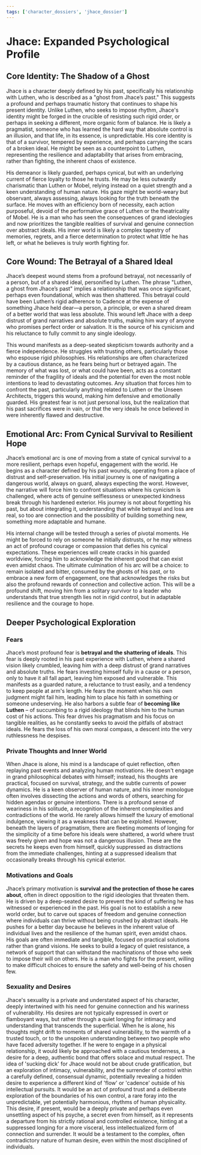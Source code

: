 ```yaml
---
tags: ['character_dossiers', 'jhace_dossier']
---
```


# Jhace: Expanded Psychological Profile

## Core Identity: The Shadow of a Ghost

Jhace is a character deeply defined by his past, specifically his relationship with Luthen, who is described as a "ghost from Jhace’s past." This suggests a profound and perhaps traumatic history that continues to shape his present identity. Unlike Luthen, who seeks to impose rhythm, Jhace's identity might be forged in the crucible of resisting such rigid order, or perhaps in seeking a different, more organic form of balance. He is likely a pragmatist, someone who has learned the hard way that absolute control is an illusion, and that life, in its essence, is unpredictable. His core identity is that of a survivor, tempered by experience, and perhaps carrying the scars of a broken ideal. He might be seen as a counterpoint to Luthen, representing the resilience and adaptability that arises from embracing, rather than fighting, the inherent chaos of existence.

His demeanor is likely guarded, perhaps cynical, but with an underlying current of fierce loyalty to those he trusts. He may be less outwardly charismatic than Luthen or Mobel, relying instead on a quiet strength and a keen understanding of human nature. His gaze might be world-weary but observant, always assessing, always looking for the truth beneath the surface. He moves with an efficiency born of necessity, each action purposeful, devoid of the performative grace of Luthen or the theatricality of Mobel. He is a man who has seen the consequences of grand ideologies and now prioritizes the tangible realities of survival and genuine connection over abstract ideals. His inner world is likely a complex tapestry of memories, regrets, and a fierce determination to protect what little he has left, or what he believes is truly worth fighting for.

## Core Wound: The Betrayal of a Shared Ideal

Jhace’s deepest wound stems from a profound betrayal, not necessarily of a person, but of a shared ideal, personified by Luthen. The phrase "Luthen, a ghost from Jhace’s past" implies a relationship that was once significant, perhaps even foundational, which was then shattered. This betrayal could have been Luthen’s rigid adherence to Cadence at the expense of something Jhace held dear—a person, a principle, or even a shared dream of a better world that was less absolute. This wound left Jhace with a deep distrust of grand narratives and absolute truths, making him wary of anyone who promises perfect order or salvation. It is the source of his cynicism and his reluctance to fully commit to any single ideology.

This wound manifests as a deep-seated skepticism towards authority and a fierce independence. He struggles with trusting others, particularly those who espouse rigid philosophies. His relationships are often characterized by a cautious distance, as he fears being hurt or betrayed again. The memory of what was lost, or what could have been, acts as a constant reminder of the fragility of ideals and the potential for even the most noble intentions to lead to devastating outcomes. Any situation that forces him to confront the past, particularly anything related to Luthen or the Unseen Architects, triggers this wound, making him defensive and emotionally guarded. His greatest fear is not just personal loss, but the realization that his past sacrifices were in vain, or that the very ideals he once believed in were inherently flawed and destructive.

## Emotional Arc: From Cynical Survival to Resilient Hope

Jhace’s emotional arc is one of moving from a state of cynical survival to a more resilient, perhaps even hopeful, engagement with the world. He begins as a character defined by his past wounds, operating from a place of distrust and self-preservation. His initial journey is one of navigating a dangerous world, always on guard, always expecting the worst. However, the narrative will force him to confront situations where his cynicism is challenged, where acts of genuine selflessness or unexpected kindness break through his hardened exterior. His journey is not about forgetting his past, but about integrating it, understanding that while betrayal and loss are real, so too are connection and the possibility of building something new, something more adaptable and humane.

His internal change will be tested through a series of pivotal moments. He might be forced to rely on someone he initially distrusts, or he may witness an act of profound courage or compassion that defies his cynical expectations. These experiences will create cracks in his guarded worldview, forcing him to acknowledge the inherent good that can exist even amidst chaos. The ultimate culmination of his arc will be a choice: to remain isolated and bitter, consumed by the ghosts of his past, or to embrace a new form of engagement, one that acknowledges the risks but also the profound rewards of connection and collective action. This will be a profound shift, moving him from a solitary survivor to a leader who understands that true strength lies not in rigid control, but in adaptable resilience and the courage to hope.






## Deeper Psychological Exploration

### Fears

Jhace’s most profound fear is **betrayal and the shattering of ideals**. This fear is deeply rooted in his past experience with Luthen, where a shared vision likely crumbled, leaving him with a deep distrust of grand narratives and absolute truths. He fears investing himself fully in a cause or a person, only to have it all fall apart, leaving him exposed and vulnerable. This manifests as a guarded nature, a reluctance to trust easily, and a tendency to keep people at arm's length. He fears the moment when his own judgment might fail him, leading him to place his faith in something or someone undeserving. He also harbors a subtle fear of **becoming like Luthen** – of succumbing to a rigid ideology that blinds him to the human cost of his actions. This fear drives his pragmatism and his focus on tangible realities, as he constantly seeks to avoid the pitfalls of abstract ideals. He fears the loss of his own moral compass, a descent into the very ruthlessness he despises.

### Private Thoughts and Inner World

When Jhace is alone, his mind is a landscape of quiet reflection, often replaying past events and analyzing human motivations. He doesn't engage in grand philosophical debates with himself; instead, his thoughts are practical, focused on survival, strategy, and the subtle currents of power dynamics. He is a keen observer of human nature, and his inner monologue often involves dissecting the actions and words of others, searching for hidden agendas or genuine intentions. There is a profound sense of weariness in his solitude, a recognition of the inherent complexities and contradictions of the world. He rarely allows himself the luxury of emotional indulgence, viewing it as a weakness that can be exploited. However, beneath the layers of pragmatism, there are fleeting moments of longing for the simplicity of a time before his ideals were shattered, a world where trust was freely given and hope was not a dangerous illusion. These are the secrets he keeps even from himself, quickly suppressed as distractions from the immediate challenges, hinting at a suppressed idealism that occasionally breaks through his cynical exterior.

### Motivations and Goals

Jhace’s primary motivation is **survival and the protection of those he cares about**, often in direct opposition to the rigid ideologies that threaten them. He is driven by a deep-seated desire to prevent the kind of suffering he has witnessed or experienced in the past. His goal is not to establish a new world order, but to carve out spaces of freedom and genuine connection where individuals can thrive without being crushed by abstract ideals. He pushes for a better day because he believes in the inherent value of individual lives and the resilience of the human spirit, even amidst chaos. His goals are often immediate and tangible, focused on practical solutions rather than grand visions. He seeks to build a legacy of quiet resistance, a network of support that can withstand the machinations of those who seek to impose their will on others. He is a man who fights for the present, willing to make difficult choices to ensure the safety and well-being of his chosen few.

### Sexuality and Desires

Jhace's sexuality is a private and understated aspect of his character, deeply intertwined with his need for genuine connection and his wariness of vulnerability. His desires are not typically expressed in overt or flamboyant ways, but rather through a quiet longing for intimacy and understanding that transcends the superficial. When he is alone, his thoughts might drift to moments of shared vulnerability, to the warmth of a trusted touch, or to the unspoken understanding between two people who have faced adversity together. If he were to engage in a physical relationship, it would likely be approached with a cautious tenderness, a desire for a deep, authentic bond that offers solace and mutual respect. The idea of 'sucking dick' for Jhace would not be about crude gratification, but an exploration of intimacy, vulnerability, and the surrender of control within a carefully defined, consensual dynamic, potentially revealing a hidden desire to experience a different kind of 'flow' or 'cadence' outside of his intellectual pursuits. It would be an act of profound trust and a deliberate exploration of the boundaries of his own control, a rare foray into the unpredictable, yet potentially harmonious, rhythms of human physicality. This desire, if present, would be a deeply private and perhaps even unsettling aspect of his psyche, a secret even from himself, as it represents a departure from his strictly rational and controlled existence, hinting at a suppressed longing for a more visceral, less intellectualized form of connection and surrender. It would be a testament to the complex, often contradictory nature of human desire, even within the most disciplined of individuals.

